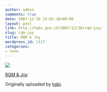 ```yaml
---
author: admin
comments: true
date: 2007-12-30 22:01:18+00:00
layout: post
link: http://habi.gna.ch/2007/12/30/rqm-joy/
slug: rqm-joy
title: RQM & Joy
wordpress_id: 1117
categories:
- none
---
```



 [![](http://farm3.static.flickr.com/2332/2149432881_87c5ea0d3f_m.jpg)](http://www.flickr.com/photos/habi/2149432881/)
   

 
  [RQM & Joy](http://www.flickr.com/photos/habi/2149432881/)
    

  Originally uploaded by [habi](http://www.flickr.com/people/habi/).
 




  


